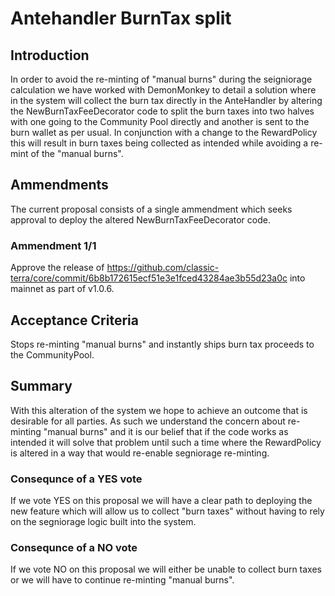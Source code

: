 # Antehandler BurnTax split


## Introduction
In order to avoid the re-minting of "manual burns" during the seigniorage calculation we have worked with DemonMonkey to detail a solution where in the system will collect the burn tax directly in the AnteHandler by altering the NewBurnTaxFeeDecorator code to split the burn taxes into two halves with one going to  the Community Pool directly and another is sent to the burn wallet as per usual. In conjunction with a change to the RewardPolicy this will result in burn taxes being collected as intended while avoiding a re-mint of the "manual burns".

## Ammendments
The current proposal consists of a single ammendment which seeks approval to deploy the altered NewBurnTaxFeeDecorator code. 

### Ammendment 1/1
Approve the release of https://github.com/classic-terra/core/commit/6b8b172615ecf51e3e1fced43284ae3b55d23a0c into mainnet as part of v1.0.6.

## Acceptance Criteria
Stops re-minting "manual burns" and instantly ships burn tax proceeds to the CommunityPool.

## Summary
With this alteration of the system we hope to achieve an  outcome that is desirable for all parties. As such we understand the concern about re-minting "manual burns" and it is our belief that if the code works as  intended it will solve that problem until such a time where the RewardPolicy is altered in a way that would re-enable segniorage re-minting.

### Consequnce of a YES vote
If we vote YES on this proposal we will have a clear path to deploying the new feature which will allow us to collect "burn taxes" without having to rely on the segniorage logic built into the system.

### Consequnce of a NO vote
If we vote NO on this proposal we will either be unable to collect burn taxes or we will have to continue re-minting "manual burns".